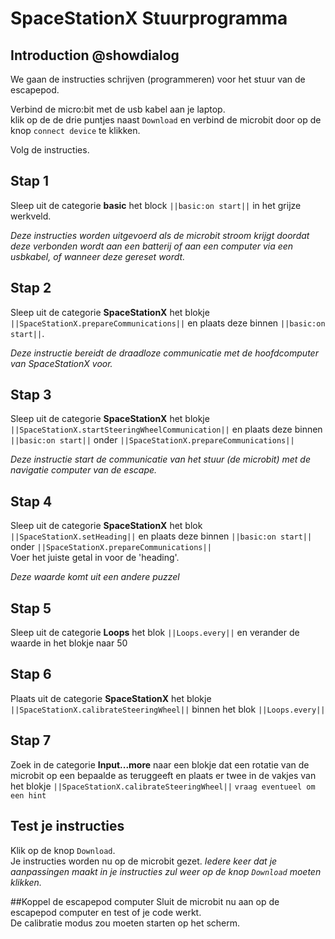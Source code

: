 # SpaceStationX Stuurprogramma

## Introduction @showdialog
We gaan de instructies schrijven (programmeren) voor het stuur van de escapepod.

Verbind de micro:bit met de usb kabel aan je laptop.  
klik op de de drie puntjes naast ``Download`` en verbind de microbit door op de knop ``connect device`` te klikken.    
  
Volg de instructies.


## Stap 1

Sleep uit de categorie **basic** het block ``||basic:on start||`` in het grijze werkveld.  

*Deze instructies worden uitgevoerd als de microbit stroom krijgt doordat deze  verbonden wordt aan een batterij of aan een computer via een usbkabel, of wanneer deze gereset wordt.*

## Stap 2
Sleep uit de categorie **SpaceStationX** het blokje
``||SpaceStationX.prepareCommunications||``  en plaats deze binnen  ``||basic:on start||``.   

*Deze instructie bereidt de draadloze communicatie met de hoofdcomputer van SpaceStationX voor.*

## Stap 3
Sleep uit de categorie **SpaceStationX** het blokje
``||SpaceStationX.startSteeringWheelCommunication||`` en plaats deze binnen  ``||basic:on start||``  onder  ``||SpaceStationX.prepareCommunications||`` 

*Deze instructie start de communicatie van het stuur (de microbit) met de navigatie computer van de escape.*

## Stap 4
Sleep uit de categorie **SpaceStationX** het blok  ``||SpaceStationX.setHeading||`` en plaats deze binnen  ``||basic:on start||``  onder  ``||SpaceStationX.prepareCommunications||``  
Voer het juiste getal in voor de 'heading'.  

*Deze waarde komt uit een andere puzzel*

## Stap 5
Sleep uit de categorie **Loops** het blok  ``||Loops.every||``
en verander de waarde in het blokje naar 50

## Stap 6
Plaats uit de categorie **SpaceStationX** het blokje
``||SpaceStationX.calibrateSteeringWheel||`` binnen het blok  ``||Loops.every||``

## Stap 7
Zoek in de categorie **Input...more** naar een blokje dat een rotatie van de microbit op een bepaalde as teruggeeft en plaats er twee in de vakjes van het blokje ``||SpaceStationX.calibrateSteeringWheel||`` 
``vraag eventueel om een hint ``

## Test je instructies
Klik op de knop ``Download``.  
Je instructies worden nu op de microbit gezet.
*Iedere keer dat je aanpassingen maakt in je instructies zul weer op de knop ``Download`` moeten klikken.*

##Koppel de escapepod computer
Sluit de microbit nu aan op de escapepod computer en test of je code werkt.  
De calibratie modus zou moeten starten op het scherm.
